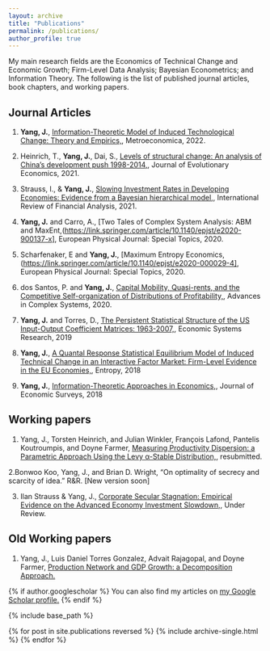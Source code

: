 ```yaml
---
layout: archive
title: "Publications"
permalink: /publications/
author_profile: true
---
```



My main research fields are the Economics of Technical Change and Economic Growth; Firm-Level Data Analysis; Bayesian Econometrics; and Information Theory. The following is the list of published journal articles, book chapters, and working papers.


Journal Articles
------


1. **Yang, J.**, [Information-Theoretic Model of Induced Technological Change: Theory and Empirics,](https://onlinelibrary.wiley.com/doi/full/10.1111/meca.12399), Metroeconomica, 2022. 

2. Heinrich, T., **Yang, J.**, Dai, S., [Levels of structural change: An analysis of China’s development push 1998-2014,](https://link.springer.com/article/10.1007%2Fs00191-021-00740-9), Journal of Evolutionary Economics, 2021.

3. Strauss, I., & **Yang, J.**, [Slowing Investment Rates in Developing Economies: Evidence from a Bayesian hierarchical model,](https://www.sciencedirect.com/science/article/pii/S1057521921001769), International Review of Financial Analysis, 2021.

4. **Yang, J.** and Carro, A., [Two Tales of Complex System Analysis: ABM and MaxEnt,(https://link.springer.com/article/10.1140/epjst/e2020-900137-x],  European Physical Journal: Special Topics, 2020.

5. Scharfenaker, E and **Yang, J.**, [Maximum Entropy Economics,(https://link.springer.com/article/10.1140/epjst/e2020-000029-4], European Physical Journal: Special Topics, 2020.

6. dos Santos, P. and **Yang, J.**, [Capital Mobility, Quasi-rents, and the Competitive Self-organization of Distributions of Profitability,](https://www.worldscientific.com/doi/abs/10.1142/S0219525920500034), Advances in Complex Systems,  2020.

7. **Yang, J.** and Torres, D., [The Persistent Statistical Structure of the US Input-Output Coefficient Matrices: 1963-2007,](https://www.tandfonline.com/doi/full/10.1080/09535314.2018.1561425),  Economic Systems Research, 2019

8. **Yang, J.**, [A Quantal Response Statistical Equilibrium Model of Induced Technical Change in an Interactive Factor Market: Firm-Level Evidence in the EU Economies,](https://www.mdpi.com/1099-4300/20/3/156), Entropy, 2018

9. **Yang, J.**, [Information-Theoretic Approaches in Economics,](https://onlinelibrary.wiley.com/doi/abs/10.1111/joes.12226),  Journal of Economic Surveys, 2018


Working papers
------

1. Yang, J., Torsten Heinrich, and Julian Winkler, François Lafond, Pantelis Koutroumpis, and Doyne Farmer, [Measuring Productivity Dispersion: a Parametric Approach Using the Levy α-Stable Distribution,](http://yangjh2612.github.io/files/productivity_dispersion.pdf),  resubmitted.

2.Bonwoo Koo, Yang, J., and Brian D. Wright, “On optimality of secrecy and scarcity of idea.” R&R. \[New version soon\]

3. Ilan Strauss & Yang, J., [Corporate Secular Stagnation: Empirical Evidence on the Advanced Economy Investment Slowdown,](http://yangjh2612.github.io/files/investment_rate.pdf), Under Review.


Old Working papers
------

1. Yang, J., Luis Daniel Torres Gonzalez, Advait Rajagopal, and Doyne Farmer, [Production Network and GDP Growth: a Decomposition Approach.](http://yangjh2612.github.io/files/production_network.pdf) 



{% if author.googlescholar %}
  You can also find my articles on <u><a href="{{author.googlescholar}}">my Google Scholar profile</a>.</u>
{% endif %}

{% include base_path %}

{% for post in site.publications reversed %}
  {% include archive-single.html %}
{% endfor %}
